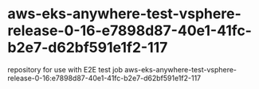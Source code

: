 # aws-eks-anywhere-test-vsphere-release-0-16-e7898d87-40e1-41fc-b2e7-d62bf591e1f2-117
repository for use with E2E test job aws-eks-anywhere-test-vsphere-release-0-16:e7898d87-40e1-41fc-b2e7-d62bf591e1f2-117

